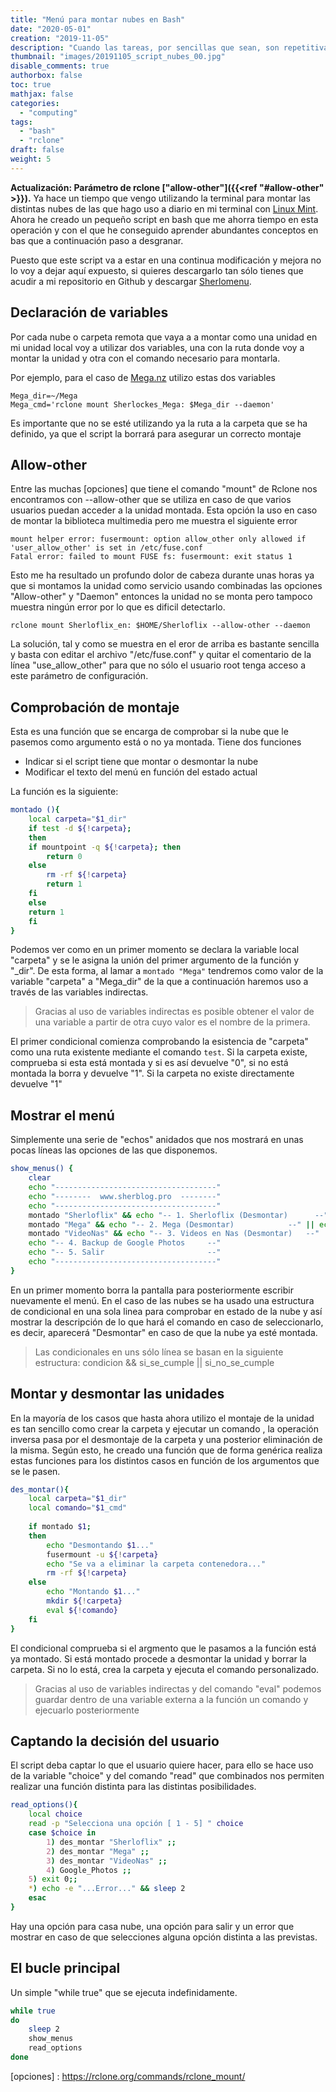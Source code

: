 ```yaml
---
title: "Menú para montar nubes en Bash"
date: "2020-05-01"
creation: "2019-11-05"
description: "Cuando las tareas, por sencillas que sean, son repetitivas lo mejor es automatizarlas."
thumbnail: "images/20191105_script_nubes_00.jpg"
disable_comments: true
authorbox: false
toc: true
mathjax: false
categories:
  - "computing"
tags:
  - "bash"
  - "rclone"
draft: false
weight: 5
---
```

**Actualización: Parámetro de rclone ["allow-other"]({{<ref "#allow-other" >}}).** Ya hace un tiempo que vengo utilizando la terminal para montar las distintas nubes de las que hago uso a diario en mi terminal con [Linux Mint]. Ahora he creado un pequeño script en bash que me ahorra tiempo en esta operación y con el que he conseguido aprender abundantes conceptos en bas que a continuación paso a desgranar.
<!--more-->
Puesto que este script va a estar en una continua modificación y mejora no lo voy a dejar aquí expuesto, si quieres descargarlo tan sólo tienes que acudir a mi repositorio en Github y descargar [Sherlomenu].

## Declaración de variables
Por cada nube o carpeta remota que vaya a a montar como una unidad en mi unidad local voy a utilizar dos variables, una con la ruta donde voy a montar la unidad y otra con el comando necesario para montarla.

Por ejemplo, para el caso de [Mega.nz] utilizo estas dos variables

```
Mega_dir=~/Mega
Mega_cmd='rclone mount Sherlockes_Mega: $Mega_dir --daemon'
```

Es importante que no se esté utilizando ya la ruta a la carpeta que se ha definido, ya que el script la borrará para asegurar un correcto montaje

## Allow-other
Entre las muchas [opciones] que tiene el comando "mount" de Rclone nos encontramos con --allow-other que se utiliza en caso de que varios usuarios puedan acceder a la unidad montada. Esta opción la uso en caso de montar la biblioteca multimedia pero me muestra el siguiente error

```
mount helper error: fusermount: option allow_other only allowed if 'user_allow_other' is set in /etc/fuse.conf
Fatal error: failed to mount FUSE fs: fusermount: exit status 1
```

Esto me ha resultado un profundo dolor de cabeza durante unas horas ya que si montamos la unidad como servicio usando combinadas las opciones "Allow-other" y "Daemon" entonces la unidad no se monta pero tampoco muestra ningún error por lo que es dificil detectarlo.

```
rclone mount Sherloflix_en: $HOME/Sherloflix --allow-other --daemon
```
La solución, tal y como se muestra en el eror de arriba es bastante sencilla y basta con editar el archivo "/etc/fuse.conf" y quitar el comentario de la línea "use_allow_other" para que no sólo el usuario root tenga acceso a este parámetro de configuración.

## Comprobación de montaje
Esta es una función que se encarga de comprobar si la nube que le pasemos como argumento está o no ya montada. Tiene dos funciones

* Indicar si el script tiene que montar o desmontar la nube
* Modificar el texto del menú en función del estado actual

La función es la siguiente:

``` sh
montado (){
    local carpeta="$1_dir"
    if test -d ${!carpeta};
    then
	if mountpoint -q ${!carpeta}; then
	    return 0
	else
	    rm -rf ${!carpeta}
	    return 1
	fi
    else
	return 1
    fi
}
```

Podemos ver como en un primer momento se declara la variable local "carpeta" y se le asigna la unión del primer argumento de la función y "_dir". De esta forma, al lamar a `montado "Mega"` tendremos como valor de la variable "carpeta" a "Mega_dir" de la que a continuación haremos uso a través de las variables indirectas.

> Gracias al uso de variables indirectas es posible obtener el valor de una variable a partir de otra cuyo valor es el nombre de la primera.

El primer condicional comienza comprobando la esistencia de "carpeta" como una ruta existente mediante el comando `test`. Si la carpeta existe, comprueba si esta está montada y si es así devuelve "0", si no está montada la borra y devuelve "1". Si la carpeta no existe directamente devuelve "1"

## Mostrar el menú
Simplemente una serie de "echos" anidados que nos mostrará en unas pocas líneas las opciones de las que disponemos.

``` sh
show_menus() {
    clear
    echo "------------------------------------"	
    echo "--------  www.sherblog.pro  --------"
    echo "------------------------------------"
    montado "Sherloflix" && echo "-- 1. Sherloflix (Desmontar)      --" || echo "-- 1. Sherloflix                  --"
    montado "Mega" && echo "-- 2. Mega (Desmontar)            --" || echo "-- 2. Mega                        --"
    montado "VideoNas" && echo "-- 3. Videos en Nas (Desmontar)   --" || echo "-- 3. Videos en Ds216+ II         --"
    echo "-- 4. Backup de Google Photos     --"
    echo "-- 5. Salir                       --"
    echo "------------------------------------"
}
```
En un primer momento borra la pantalla para posteriormente escribir nuevamente el menú. En el caso de las nubes se ha usado una estructura de condicional en una sola linea para comprobar en estado de la nube y así mostrar la descripción de lo que hará el comando en caso de seleccionarlo, es decir, aparecerá "Desmontar" en caso de que la nube ya esté montada.

> Las condicionales en uns sólo línea se basan en la siguiente estructura:
> condicion && si_se_cumple || si_no_se_cumple

## Montar y desmontar las unidades
En la mayoría de los casos que hasta ahora utilizo el montaje de la unidad es tan sencillo como crear la carpeta y ejecutar un comando , la operación inversa pasa por el desmontaje de la carpeta y una posterior eliminación de la misma. Según esto, he creado una función que de forma genérica realiza estas funciones para los distintos casos en función de los argumentos que se le pasen.

``` sh
des_montar(){
    local carpeta="$1_dir"
    local comando="$1_cmd"
    
    if montado $1;
    then
        echo "Desmontando $1..."
        fusermount -u ${!carpeta}
        echo "Se va a eliminar la carpeta contenedora..."
        rm -rf ${!carpeta}
    else
        echo "Montando $1..."
        mkdir ${!carpeta}
        eval ${!comando}
    fi
}
```

El condicional comprueba si el argmento que le pasamos a la función está ya montado. Si está montado procede a desmontar la unidad y borrar la carpeta. Si no lo está, crea la carpeta y ejecuta el comando personalizado.

> Gracias al uso de variables indirectas y del comando "eval" podemos guardar dentro de una variable externa a la función un comando y ejecuarlo posteriormente

## Captando la decisión del usuario
El script deba captar lo que el usuario quiere hacer, para ello se hace uso de la variable "choice" y del comando "read" que combinados nos permiten realizar una función distinta para las distintas posibilidades.

``` sh
read_options(){
    local choice
    read -p "Selecciona una opción [ 1 - 5] " choice
    case $choice in
		1) des_montar "Sherloflix" ;;
		2) des_montar "Mega" ;;
        3) des_montar "VideoNas" ;;
        4) Google_Photos ;;      
	5) exit 0;;
	*) echo -e "...Error..." && sleep 2
    esac
}
```
Hay una opción para casa nube, una opción para salir y un error que mostrar en caso de que selecciones alguna opción distinta a las previstas.

## El bucle principal
Un simple "while true" que se ejecuta indefinidamente.

``` sh
while true
do
    sleep 2
    show_menus
    read_options
done

```

[Mega.nz]: https://mega.nz
[Linux Mint]: https://linuxmint.com/
[Sherlomenu]: https://github.com/sherlockes/SherloScripts/blob/master/sherlomenu
[opciones] : https://rclone.org/commands/rclone_mount/
